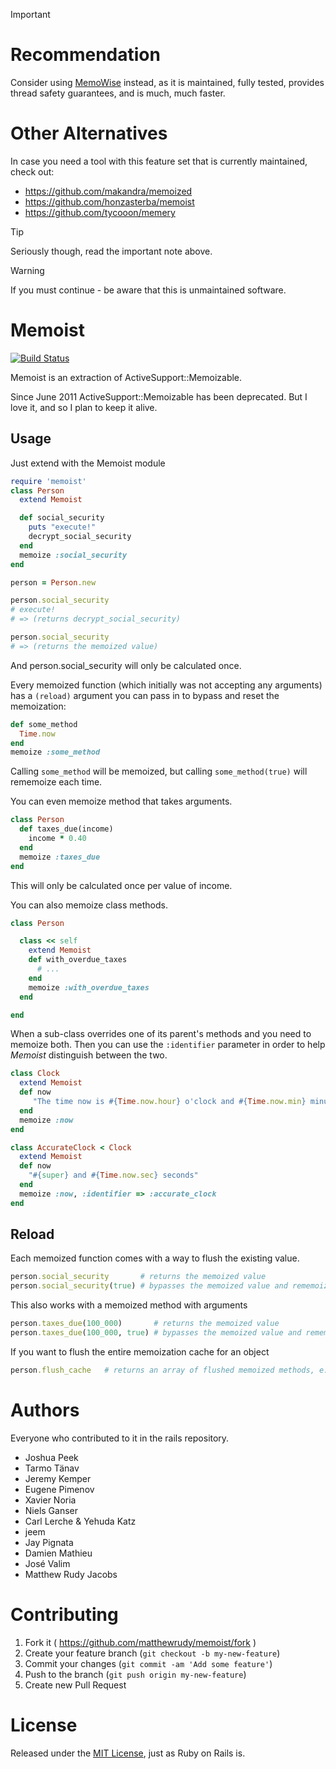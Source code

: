 > [!IMPORTANT]
>
> # Recommendation
>
> Consider using [MemoWise](https://github.com/panorama-ed/memo_wise) instead, as it is maintained, fully tested, provides thread safety guarantees, and is much, much faster.
>
> # Other Alternatives
>
> In case you need a tool with this feature set that is currently maintained, check out:
> * https://github.com/makandra/memoized
> * https://github.com/honzasterba/memoist
> * https://github.com/tycooon/memery

> [!TIP]  
> Seriously though, read the important note above.

> [!WARNING]  
> If you must continue - be aware that this is unmaintained software.

# Memoist

[![Build Status](https://github.com/matthewrudy/memoist/workflows/ci/badge.svg)](https://github.com/matthewrudy/memoist/actions)

Memoist is an extraction of ActiveSupport::Memoizable.

Since June 2011 ActiveSupport::Memoizable has been deprecated.
But I love it,
and so I plan to keep it alive.

## Usage

Just extend with the Memoist module

```ruby
require 'memoist'
class Person
  extend Memoist

  def social_security
    puts "execute!"
    decrypt_social_security
  end
  memoize :social_security
end

person = Person.new

person.social_security
# execute!
# => (returns decrypt_social_security)

person.social_security
# => (returns the memoized value)
```

And person.social_security will only be calculated once.

Every memoized function (which initially was not accepting any arguments) has a `(reload)`
argument you can pass in to bypass and reset the memoization:

```ruby
def some_method
  Time.now
end
memoize :some_method
```

Calling `some_method` will be memoized, but calling `some_method(true)` will rememoize each time.

You can even memoize method that takes arguments.

```ruby
class Person
  def taxes_due(income)
    income * 0.40
  end
  memoize :taxes_due
end
```

This will only be calculated once per value of income.

You can also memoize class methods.

```ruby
class Person

  class << self
    extend Memoist
    def with_overdue_taxes
      # ...
    end
    memoize :with_overdue_taxes
  end

end
```

When a sub-class overrides one of its parent's methods and you need to memoize both.
Then you can use the `:identifier` parameter in order to help _Memoist_ distinguish between the two.

```ruby
class Clock
  extend Memoist
  def now
     "The time now is #{Time.now.hour} o'clock and #{Time.now.min} minutes"
  end
  memoize :now
end

class AccurateClock < Clock
  extend Memoist
  def now
    "#{super} and #{Time.now.sec} seconds"
  end
  memoize :now, :identifier => :accurate_clock
end
```

## Reload

Each memoized function comes with a way to flush the existing value.

```ruby
person.social_security       # returns the memoized value
person.social_security(true) # bypasses the memoized value and rememoizes it
```

This also works with a memoized method with arguments

```ruby
person.taxes_due(100_000)       # returns the memoized value
person.taxes_due(100_000, true) # bypasses the memoized value and rememoizes it
```

If you want to flush the entire memoization cache for an object

```ruby
person.flush_cache   # returns an array of flushed memoized methods, e.g. ["social_security", "some_method"]
```

# Authors

Everyone who contributed to it in the rails repository.

- Joshua Peek
- Tarmo Tänav
- Jeremy Kemper
- Eugene Pimenov
- Xavier Noria
- Niels Ganser
- Carl Lerche & Yehuda Katz
- jeem
- Jay Pignata
- Damien Mathieu
- José Valim
- Matthew Rudy Jacobs

# Contributing

1. Fork it ( https://github.com/matthewrudy/memoist/fork )
2. Create your feature branch (`git checkout -b my-new-feature`)
3. Commit your changes (`git commit -am 'Add some feature'`)
4. Push to the branch (`git push origin my-new-feature`)
5. Create new Pull Request

# License

Released under the [MIT License](http://www.opensource.org/licenses/MIT), just as Ruby on Rails is.
